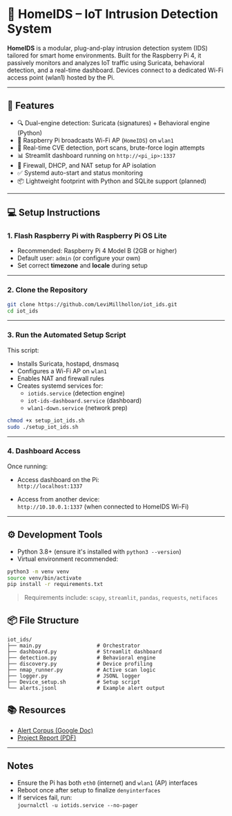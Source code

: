 # 📡 HomeIDS – IoT Intrusion Detection System

**HomeIDS** is a modular, plug-and-play intrusion detection system (IDS) tailored for smart home environments. Built for the Raspberry Pi 4, it passively monitors and analyzes IoT traffic using Suricata, behavioral detection, and a real-time dashboard. Devices connect to a dedicated Wi-Fi access point (wlan1) hosted by the Pi.

---

## 🧰 Features

- 🔍 Dual-engine detection: Suricata (signatures) + Behavioral engine (Python)
- 📶 Raspberry Pi broadcasts Wi-Fi AP (`HomeIDS`) on `wlan1`
- 🧠 Real-time CVE detection, port scans, brute-force login attempts
- 📊 Streamlit dashboard running on `http://<pi_ip>:1337`
- 🧱 Firewall, DHCP, and NAT setup for AP isolation
- ✅ Systemd auto-start and status monitoring
- 📦 Lightweight footprint with Python and SQLite support (planned)

---

## 💻 Setup Instructions

### 1. Flash Raspberry Pi with Raspberry Pi OS Lite

- Recommended: Raspberry Pi 4 Model B (2GB or higher)
- Default user: `admin` (or configure your own)
- Set correct **timezone** and **locale** during setup

---

### 2. Clone the Repository

```bash
git clone https://github.com/LeviMillhollon/iot_ids.git
cd iot_ids
```

---

### 3. Run the Automated Setup Script

This script:
- Installs Suricata, hostapd, dnsmasq
- Configures a Wi-Fi AP on `wlan1`
- Enables NAT and firewall rules
- Creates systemd services for:
  - `iotids.service` (detection engine)
  - `iot-ids-dashboard.service` (dashboard)
  - `wlan1-down.service` (network prep)

```bash
chmod +x setup_iot_ids.sh
sudo ./setup_iot_ids.sh
```

---

### 4. Dashboard Access

Once running:

- Access dashboard on the Pi:  
  `http://localhost:1337`

- Access from another device:  
  `http://10.10.0.1:1337` (when connected to HomeIDS Wi-Fi)

---

## ⚙️ Development Tools

- Python 3.8+ (ensure it's installed with `python3 --version`)
- Virtual environment recommended:

```bash
python3 -m venv venv
source venv/bin/activate
pip install -r requirements.txt
```

> Requirements include: `scapy`, `streamlit`, `pandas`, `requests`, `netifaces`


## 📦 File Structure

```
iot_ids/
├── main.py                  # Orchestrator
├── dashboard.py             # Streamlit dashboard
├── detection.py             # Behavioral engine
├── discovery.py             # Device profiling
├── nmap_runner.py           # Active scan logic
├── logger.py                # JSONL logger
├── Device_setup.sh          # Setup script
└── alerts.jsonl             # Example alert output
```



## 📚 Resources

- [Alert Corpus (Google Doc)](https://docs.google.com/document/d/1TQV793w_Rc0TXcZHvD40LS-VkZSN9w8n/edit?usp=sharing)
- [Project Report (PDF)](link)


---

## Notes

- Ensure the Pi has both `eth0` (internet) and `wlan1` (AP) interfaces
- Reboot once after setup to finalize `denyinterfaces`
- If services fail, run:  
  `journalctl -u iotids.service --no-pager`



